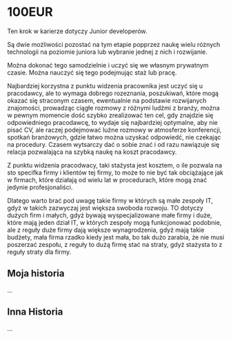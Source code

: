 # 100EUR

Ten krok w karierze dotyczy Junior developerów.

Są dwie możliwości pozostać na tym etapie popprzez naukę wielu różnych technologii
na poziomie juniora lub wybranie jednej z nich i rozwijanie.

Można dokonać tego samodzielnie i uczyć się we własnym prywatnym czasie.
Można nauczyć się tego podejmując staż lub pracę.

Najbardziej korzystna z punktu widzenia pracownika jest uczyć się u pracodawcy, ale to wymaga dobrego rozeznania,
poszukiwań, które mogą okazać się straconym czasem,
ewentualnie na podstawie rozwijanych znajomości, prowadząc ciągłe rozmowy z różnymi ludźmi z branży,
można w pewnym momencie dość szybko zrealizować ten cel, gdy znajdzie się odpowiedniego pracodawcę,
to wydaje się najbardziej optymalne, aby nie pisać CV, ale raczej podejmować luźne rozmowy
w atmosferze konferencji, spotkań branżowych, gdzie łatwo można uzyskać odpowiedć, nie czekając na procedury.
Czasem wytsarczy dać o sobie znać i od razu nawiązuje się relacja pozwalająca na szybką naukę na koszt pracodawcy.

Z punktu widzenia pracodwacy, taki stażysta jest kosztem,  o ile pozwala na sto specifka firmy i klientów tej firmy,
to może to nie być tak obciążające jak w firmach, które działają od wielu lat w procedurach, które
mogą znać jedynie profesjonaliści.

Dlatego warto brać pod uwagę takie firmy w których są małe zespoły IT,
gdyż w takich zazwyczaj jest większa swoboda rozwoju.
TO dotyczy dużych firm i małych, gdyż bywają wyspecjalizowane małe firmy i duże, które
mają jeden dział IT, w których zespoły mogą funkcjonować podobnie,
ale z reguły duże firmy dają większe wynagrodzenia, gdyż mają takie budżety,
mała firma rzadko kiedy jest mała, bo tak dużo zarabia, że nie musi poszerzać zespołu, z reguły
to dużą firmę stać na straty, gdyż stażysta to z reguły straty dla firmy.




## Moja historia
...


## Inna Historia

...
